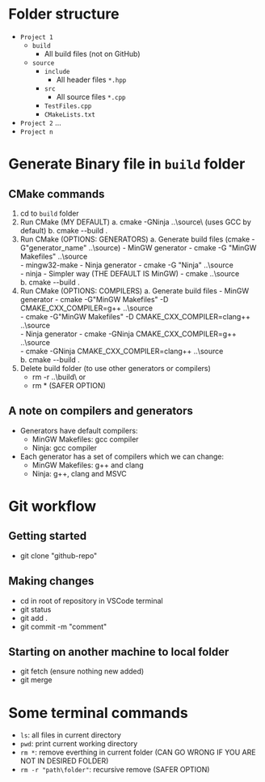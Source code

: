 # Folder structure
- `Project 1`
    - `build`
        - All build files (not on GitHub)
    - `source`
        - `include`
            - All header files `*.hpp`
        - `src`
            - All source files `*.cpp`
        - `TestFiles.cpp`
        - `CMakeLists.txt`
- `Project 2`
...
- `Project n`

# Generate Binary file in `build` folder

## CMake commands
1. cd to `build` folder
2. Run CMake (MY DEFAULT)
    a. cmake -GNinja ..\source\ (uses GCC by default)
    b. cmake --build .
3. Run CMake (OPTIONS: GENERATORS)
    a. Generate build files (cmake -G"generator_name" ..\source\)
        - MinGW generator
            - cmake -G "MinGW Makefiles" ..\source\
            - mingw32-make
        - Ninja generator
            - cmake -G "Ninja" ..\source\
            - ninja
        - Simpler way (THE DEFAULT IS MinGW)
            - cmake ..\source\
    b. cmake --build .
4. Run CMake (OPTIONS: COMPILERS)
    a. Generate build files
        - MinGW generator
            - cmake -G"MinGW Makefiles" -D CMAKE_CXX_COMPILER=g++ ..\source\
		    - cmake -G"MinGW Makefiles" -D CMAKE_CXX_COMPILER=clang++ ..\source\
        - Ninja generator
            - cmake -GNinja CMAKE_CXX_COMPILER=g++ ..\source\
		    - cmake -GNinja CMAKE_CXX_COMPILER=clang++ ..\source\
    b. cmake --build .
5. Delete build folder (to use other generators or compilers)
    - rm -r ..\build\ or 
    - rm * (SAFER OPTION)

## A note on compilers and generators
- Generators have default compilers:
	- MinGW Makefiles: gcc compiler
	- Ninja: gcc compiler
- Each generator has a set of compilers which we can change:
	- MinGW Makefiles: g++ and clang
	- Ninja: g++, clang and MSVC

# Git workflow

## Getting started
- git clone "github-repo"

## Making changes
- cd in root of repository in VSCode terminal
- git status 
- git add .
- git commit -m "comment"

## Starting on another machine to local folder
- git fetch (ensure nothing new added)
- git merge

# Some terminal commands
- `ls`: all files in current directory
- `pwd`: print current working directory
- `rm *`: remove everthing in current folder (CAN GO WRONG IF YOU ARE NOT IN DESIRED FOLDER)
- `rm -r "path\folder"`: recursive remove (SAFER OPTION)